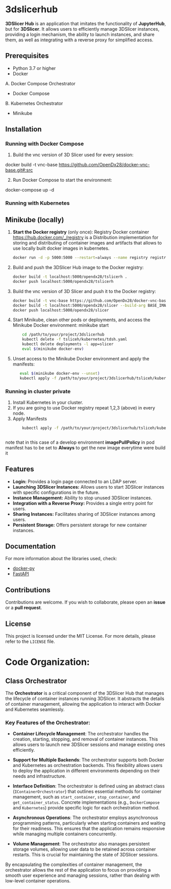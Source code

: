 # 3dslicerhub
**3DSlicer Hub** is an application that imitates the functionality of **JupyterHub**, but for **3DSlicer**. It allows users to efficiently manage 3DSlicer instances, providing a login mechanism, the ability to launch instances, and share them, as well as integrating with a reverse proxy for simplified access.

## Prerequisites

- Python 3.7 or higher
- Docker

A. Docker Compose Orchestrator
- Docker Compose

B. Kubernetes Orchestrator
- Minikube

## Installation

### Running with Docker Compose

1. Build the vnc version of 3D Slicer used for every session:

docker build -t vnc-base https://github.com/OpenDx28/docker-vnc-base.git#:src

2. Run Docker Compose to start the environment:

docker-compose up -d

### Running with Kubernetes

## Minikube (locally)

1. **Start the Docker registry** (only once):
Registry Docker container https://hub.docker.com/_/registry is a Distribution implementation for storing and distributing
of container images and artifacts that allows to use locally built docker images in kubernetes.
   ```bash
   docker run -d -p 5000:5000 --restart=always --name registry registry:2
   
2. Build and push the 3DSlicer Hub image to the Docker registry:

     ```bash
    docker build -t localhost:5000/opendx28/tslicerh .
    docker push localhost:5000/opendx28/tslicerh
   
3. Build the vnc version of 3D Slicer and push it to the Docker registry:

     ```bash
     docker build -t vnc-base https://github.com/OpenDx28/docker-vnc-base.git#:src
     docker build -t localhost:5000/opendx28/slicer --build-arg BASE_IMAGE="vnc-base:latest" https://github.com/OpenDx28/docker-slicer.git#:src
     docker push localhost:5000/opendx28/slicer

4. Start Minikube, clean other pods or deployments, and access the Minikube Docker environment:
       minikube start
   
    ```bash
        cd /path/to/your/project/3dslicerhub
        kubectl delete -f tsliceh/kubernetes/tdsh.yaml
        kubectl delete deployments -l app=slicer
        eval $(minikube docker-env)
    
5. Unset access to the Minikube Docker environment and apply the manifests:
   
    ```bash
       eval $(minikube docker-env --unset)
       kubectl apply -f /path/to/your/project/3dslicerhub/tsliceh/kubernetes/tdsh.yaml
   
### Running in cluster private

1. Install Kubernetes in your cluster.
2. If you are going to use Docker registry repeat 1,2,3 (above) in every node.
3. Apply Manifests
   ```bash
       kubectl apply -f /path/to/your/project/3dslicerhub/tsliceh/kubernetes/teide_tdsh.yaml



note that in this case of a develop environment __imagePullPolicy__ in pod manifest has to be set to __Always__ to get 
the new image everytime were build it


## Features

- **Login:** Provides a login page connected to an LDAP server.
- **Launching 3DSlicer Instances:** Allows users to start 3DSlicer instances with specific configurations in the future.
- **Instance Management:** Ability to stop unused 3DSlicer instances.
- **Integration with a Reverse Proxy:** Provides a single entry point for users.
- **Sharing Instances:** Facilitates sharing of 3DSlicer instances among users.
- **Persistent Storage:** Offers persistent storage for new container instances.

## Documentation

For more information about the libraries used, check:

- [docker-py](https://docker-py.readthedocs.io/en/stable/)
- [FastAPI](https://fastapi.tiangolo.com/)

## Contributions

Contributions are welcome. If you wish to collaborate, please open an **issue** or a **pull request**.

## License

This project is licensed under the MIT License. For more details, please refer to the `LICENSE` file.


# Code Organization:


## Class Orchestrator

The **Orchestrator** is a critical component of the 3DSlicer Hub that manages the lifecycle of container instances running 3DSlicer. It abstracts the details of container management, allowing the application to interact with Docker and Kubernetes seamlessly. 

### Key Features of the Orchestrator:

- **Container Lifecycle Management**: The orchestrator handles the creation, starting, stopping, and removal of container instances. This allows users to launch new 3DSlicer sessions and manage existing ones efficiently.

- **Support for Multiple Backends**: The orchestrator supports both Docker and Kubernetes as orchestration backends. This flexibility allows users to deploy the application in different environments depending on their needs and infrastructure.

- **Interface Definition**: The orchestrator is defined using an abstract class (`IContainerOrchestrator`) that outlines essential methods for container management, such as `start_container`, `stop_container`, and `get_container_status`. Concrete implementations (e.g., `DockerCompose` and `Kubernetes`) provide specific logic for each orchestration method.

- **Asynchronous Operations**: The orchestrator employs asynchronous programming patterns, particularly when starting containers and waiting for their readiness. This ensures that the application remains responsive while managing multiple containers concurrently.

- **Volume Management**: The orchestrator also manages persistent storage volumes, allowing user data to be retained across container restarts. This is crucial for maintaining the state of 3DSlicer sessions.

By encapsulating the complexities of container management, the orchestrator allows the rest of the application to focus on providing a smooth user experience and managing sessions, rather than dealing with low-level container operations.





